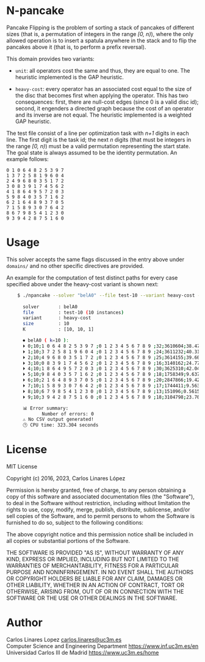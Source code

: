 # N-pancake #

Pancake Flipping is the problem of sorting a stack of pancakes of different
sizes (that is, a permutation of integers in the range *[0, n)*), where the only
allowed operation is to insert a spatula anywhere in the stack and to flip the
pancakes above it (that is, to perform a prefix reversal). 

This domain provides two variants:

* `unit`: all operators cost the same and thus, they are equal to one. The
  heuristic implemented is the GAP heuristic.
  
* `heavy-cost`: every operator has an associated cost equal to the size of the
  disc that becomes first when applying the operator. This has two consequences:
  first, there are null-cost edges (since 0 is a valid disc id); second, it
  engenders a directed graph because the cost of an operator and its inverse are
  not equal. The heuristic implemented is a weighted GAP heuristic.

The test file consist of a line per optimization task with *n+1* digits in each
line. The first digit is the task id; the next *n* digits (that must be integers
in the range *[0, n)*) must be a valid permutation representing the start state.
The goal state is always assumed to be the identity permutation. An example
follows:

``` text
0 1 0 6 4 8 2 5 3 9 7
1 3 7 2 5 8 1 9 6 0 4
2 4 9 6 8 0 3 5 1 7 2
3 0 8 3 9 1 7 4 5 6 2
4 1 8 6 4 9 5 7 2 0 3
5 9 8 4 0 3 5 7 1 6 2
6 2 1 6 4 8 9 3 7 0 5
7 1 5 8 9 3 0 7 6 4 2
8 6 7 9 8 5 4 1 2 3 0
9 3 9 4 2 8 7 5 1 6 0
```

# Usage #

This solver accepts the same flags discussed in the entry above under `domains/`
and no other specific directives are provided.

An example for the computation of test distinct paths for every case specified
above under the heavy-cost variant is shown next:

``` sh
    $ ./npancake --solver "belA0" --file test-10 --variant heavy-cost --k 10
    
      solver       : belA0
      file         : test-10 (10 instances)
      variant      : heavy-cost
      size         : 10
      K            : [10, 10, 1] 

      ⏺ belA0 ( k=10 ): 
      ⏵ 0;10;1 0 6 4 8 2 5 3 9 7 ;0 1 2 3 4 5 6 7 8 9 ;32;3610604;38.47;BELA*;✔ No error
      ⏵ 1;10;3 7 2 5 8 1 9 6 0 4 ;0 1 2 3 4 5 6 7 8 9 ;24;3611232;40.3153;BELA*;✔ No error
      ⏵ 2;10;4 9 6 8 0 3 5 1 7 2 ;0 1 2 3 4 5 6 7 8 9 ;25;3614155;39.6024;BELA*;✔ No error
      ⏵ 3;10;0 8 3 9 1 7 4 5 6 2 ;0 1 2 3 4 5 6 7 8 9 ;16;3140162;24.7753;BELA*;✔ No error
      ⏵ 4;10;1 8 6 4 9 5 7 2 0 3 ;0 1 2 3 4 5 6 7 8 9 ;30;3625310;42.0401;BELA*;✔ No error
      ⏵ 5;10;9 8 4 0 3 5 7 1 6 2 ;0 1 2 3 4 5 6 7 8 9 ;18;1758349;9.63701;BELA*;✔ No error
      ⏵ 6;10;2 1 6 4 8 9 3 7 0 5 ;0 1 2 3 4 5 6 7 8 9 ;20;2847866;19.4298;BELA*;✔ No error
      ⏵ 7;10;1 5 8 9 3 0 7 6 4 2 ;0 1 2 3 4 5 6 7 8 9 ;17;1744411;9.56371;BELA*;✔ No error
      ⏵ 8;10;6 7 9 8 5 4 1 2 3 0 ;0 1 2 3 4 5 6 7 8 9 ;13;151096;0.561578;BELA*;✔ No error
      ⏵ 9;10;3 9 4 2 8 7 5 1 6 0 ;0 1 2 3 4 5 6 7 8 9 ;18;3104798;23.7006;BELA*;✔ No error

      📊 Error summary: 
             Number of errors: 0
      ⚠ No CSV output generated!
      🕒 CPU time: 323.304 seconds
```


# License #

MIT License

Copyright (c) 2016, 2023, Carlos Linares López

Permission is hereby granted, free of charge, to any person obtaining a copy
of this software and associated documentation files (the "Software"), to deal
in the Software without restriction, including without limitation the rights
to use, copy, modify, merge, publish, distribute, sublicense, and/or sell
copies of the Software, and to permit persons to whom the Software is
furnished to do so, subject to the following conditions:

The above copyright notice and this permission notice shall be included in all
copies or substantial portions of the Software.

THE SOFTWARE IS PROVIDED "AS IS", WITHOUT WARRANTY OF ANY KIND, EXPRESS OR
IMPLIED, INCLUDING BUT NOT LIMITED TO THE WARRANTIES OF MERCHANTABILITY,
FITNESS FOR A PARTICULAR PURPOSE AND NONINFRINGEMENT. IN NO EVENT SHALL THE
AUTHORS OR COPYRIGHT HOLDERS BE LIABLE FOR ANY CLAIM, DAMAGES OR OTHER
LIABILITY, WHETHER IN AN ACTION OF CONTRACT, TORT OR OTHERWISE, ARISING FROM,
OUT OF OR IN CONNECTION WITH THE SOFTWARE OR THE USE OR OTHER DEALINGS IN THE
SOFTWARE.


# Author #

Carlos Linares Lopez <carlos.linares@uc3m.es>  
Computer Science and Engineering Department <https://www.inf.uc3m.es/en>  
Universidad Carlos III de Madrid <https://www.uc3m.es/home>
